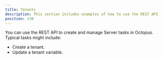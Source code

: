 ```yaml
---
title: Tenants
description: This section includes examples of how to use the REST API or Octopus.Client to create and manage Tenants in Octopus.
position: 130
---
```

You can use the REST API to create and manage Server tasks in Octopus. Typical tasks might include:

- Create a tenant.
- Update a tenant variable.

